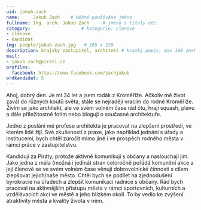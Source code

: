 ```yaml
---
uid: jakub.zach
name:     Jakub Zach  	# běžně používáné jméno
fullname: Ing. arch. Jakub Zach 	# jméno s tituly etc.
category:                   # kategorie: clenove
- clenove
- kandidat
img: people/jakub-zach.jpg   # 165 x 220
description: krajský zastupitel, architekt # kratký popis, max 160 znaků
mail:
- jakub.zach@pirati.cz
profiles:
  facebook: https://www.facebook.com/zachjakub
ordkandidat: 5
---
```


Ahoj, dobrý den. Je mi 34 let a jsem rodák z Kroměříže. Ačkoliv mě život zavál do různých koutů světa, stále se nejraději vracím do rodné Kroměříže. Živím se jako architekt, ale ve svém volném čase rád čtu, hraji squash, plavu a dále příležitostně fotím nebo bloguji o současné architektuře.

Jedno z poslání mé profese architekta je pracovat na zlepšení prostředí, ve kterém lidé žijí. Své zkušenosti z praxe, jako například jednání s úřady a institucemi, bych chtěl zúročit mimo jiné i ve prospěch rodného města v rámci práce v zastupitelstvu.

Kandiduji za Piráty, protože aktivně komunikují s občany a naslouchají jim. Jako jedna z mála (možná i jediná) stran celoročně pořádá komunitní akce a její členové se ve svém volném čase věnují dobrovolnické činnosti s cílem zlepšovat jejich/naše město. Chtěl bych se podílet na zjednodušení byrokracie na úřadech a zlepšit komunikaci radnice s občany. Rád bych pracoval na aktivnějším přístupu města v rámci sportovních, kulturních a vzdělávacích akcí ve městě a jeho blízkém okolí. To by vedlo ke zvýšení atraktivity města a kvality života v něm.
